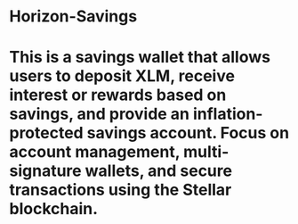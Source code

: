 # Horizon-Savings
# This is a savings wallet that allows users to deposit XLM, receive interest or rewards based on savings, and provide an inflation-protected savings account. Focus on account management, multi-signature wallets, and secure transactions using the Stellar blockchain.
# 
